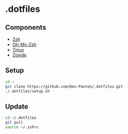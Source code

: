 # .dotfiles
## Components
- [Zsh](https://www.zsh.org/)
- [Oh-My-Zsh](https://github.com/ohmyzsh/ohmyzsh)
- [Tmux](https://github.com/tmux/tmux)
- [Zoxide](https://github.com/ajeetdsouza/zoxide)

## Setup
```bash
cd ~
git clone https://github.com/Dev-Paxton/.dotfiles.git
./.dotfiles/setup.sh
```
## Update
```bash
cd ~/.dotfiles
git pull
source ~/.zshrc
```
